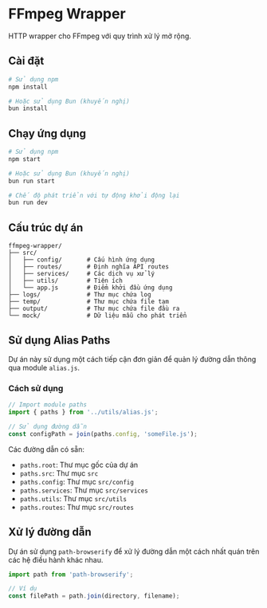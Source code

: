 # FFmpeg Wrapper

HTTP wrapper cho FFmpeg với quy trình xử lý mở rộng.

## Cài đặt

```bash
# Sử dụng npm
npm install

# Hoặc sử dụng Bun (khuyến nghị)
bun install
```

## Chạy ứng dụng

```bash
# Sử dụng npm
npm start

# Hoặc sử dụng Bun (khuyến nghị)
bun run start

# Chế độ phát triển với tự động khởi động lại
bun run dev
```

## Cấu trúc dự án

```
ffmpeg-wrapper/
├── src/
│   ├── config/       # Cấu hình ứng dụng
│   ├── routes/       # Định nghĩa API routes
│   ├── services/     # Các dịch vụ xử lý
│   ├── utils/        # Tiện ích
│   └── app.js        # Điểm khởi đầu ứng dụng
├── logs/             # Thư mục chứa log
├── temp/             # Thư mục chứa file tạm
├── output/           # Thư mục chứa file đầu ra
└── mock/             # Dữ liệu mẫu cho phát triển
```

## Sử dụng Alias Paths

Dự án này sử dụng một cách tiếp cận đơn giản để quản lý đường dẫn thông qua module `alias.js`.

### Cách sử dụng

```javascript
// Import module paths
import { paths } from '../utils/alias.js';

// Sử dụng đường dẫn
const configPath = join(paths.config, 'someFile.js');
```

Các đường dẫn có sẵn:
- `paths.root`: Thư mục gốc của dự án
- `paths.src`: Thư mục `src`
- `paths.config`: Thư mục `src/config`
- `paths.services`: Thư mục `src/services`
- `paths.utils`: Thư mục `src/utils`
- `paths.routes`: Thư mục `src/routes`

## Xử lý đường dẫn

Dự án sử dụng `path-browserify` để xử lý đường dẫn một cách nhất quán trên các hệ điều hành khác nhau.

```javascript
import path from 'path-browserify';

// Ví dụ
const filePath = path.join(directory, filename);
``` 